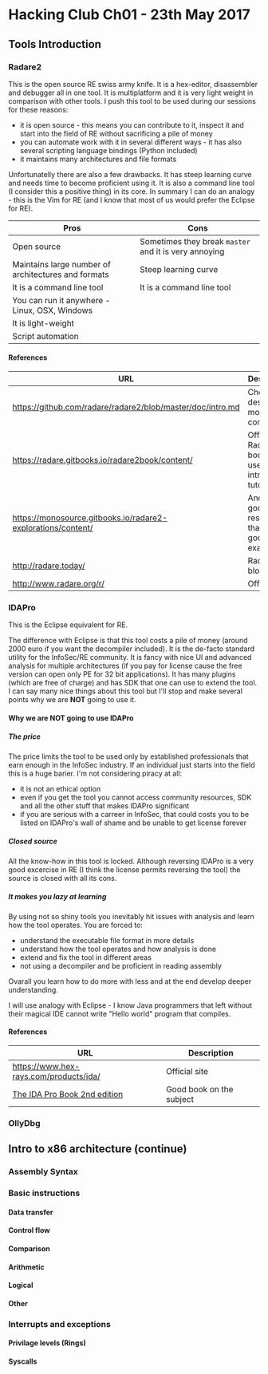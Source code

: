 # Hacking Club Ch01 - 23th May 2017

## Tools Introduction

### Radare2

This is the open source RE swiss army knife. It is a hex-editor, disassembler and debugger
all in one tool. It is multiplatform and it is very light weight in comparison with other
tools. I push this tool to be used during our sessions for these reasons:

* it is open source - this means you can contribute to it, inspect it and start into the field of RE without sacrificing a pile of money
* you can automate work with it in several different ways - it has also several scripting language bindings (Python included)
* it maintains many architectures and file formats

Unfortunatelly there are also a few drawbacks. It has steep learning curve and needs time
to become proficient using it. It is also a command line tool (I consider this a positive 
thing) in its core. In summary I can do an analogy - this is the Vim for RE (and I know
that most of us would prefer the Eclipse for RE).

Pros | Cons
-----|-----
Open source | Sometimes they break `master` and it is very annoying
Maintains large number of architectures and formats | Steep learning curve
It is a command line tool | It is a command line tool
You can run it anywhere - Linux, OSX, Windows |
It is light-weight |
Script automation |

#### References

URL | Description
----|-------------
https://github.com/radare/radare2/blob/master/doc/intro.md | Cheatsheet describing most of the commands
https://radare.gitbooks.io/radare2book/content/ | Official Radare2 book. It is usefull as introduction tutorial
https://monosource.gitbooks.io/radare2-explorations/content/ | Another good resource that has good examples
http://radare.today/ | Radare's blog
http://www.radare.org/r/ | Official site

### IDAPro

This is the Eclipse equivalent for RE.

The difference with Eclipse is that this tool
costs a pile of money (around 2000 euro if you want the decompiler included). It is the
de-facto standard utility for the InfoSec/RE community. It is fancy with nice UI and 
advanced analysis for multiple architectures (if you pay for license cause the free
version can open only PE for 32 bit applications). It has many plugins (which are free of charge)
and has SDK that one can use to extend the tool. I can say many nice things about this tool
but I'll stop and make several points why we are **NOT** going to use it.

#### Why we are NOT going to use IDAPro

##### The price

The price limits the tool to be used only by established professionals that earn enough
in the InfoSec industry. If an individual just starts into the field this is a huge barier.
I'm not considering piracy at all:

* it is not an ethical option
* even if you get the tool you cannot access community resources, SDK and all the other stuff
that makes IDAPro significant
* if you are serious with a carreer in InfoSec, that could costs you to be listed on IDAPro's
wall of shame and be unable to get license forever

##### Closed source

All the know-how in this tool is locked. Although reversing IDAPro is a very good excercise in
RE (I think the license permits reversing the tool) the source is closed with all its cons.

##### It makes you lazy at learning

By using not so shiny tools you inevitably hit issues with analysis and learn how the tool
operates. You are forced to:

* understand the executable file format in more details
* understand how the tool operates and how analysis is done
* extend and fix the tool in different areas
* not using a decompiler and be proficient in reading assembly

Ovarall you learn how to do more with less and at the end develop deeper understanding.

I will use analogy with Eclipse - I know Java programmers that left without their magical IDE
cannot write "Hello world" program that compiles.

#### References

URL | Description
----|-------------
https://www.hex-rays.com/products/ida/ | Official site
[The IDA Pro Book 2nd edition](https://www.amazon.co.uk/IDA-Pro-Book-Unofficial-Disassembler/dp/1593272898/) | Good book on the subject

### OllyDbg

## Intro to x86 architecture (continue)

### Assembly Syntax

### Basic instructions

#### Data transfer

#### Control flow

#### Comparison

#### Arithmetic

#### Logical

#### Other

### Interrupts and exceptions

#### Privilage levels (Rings)

#### Syscalls